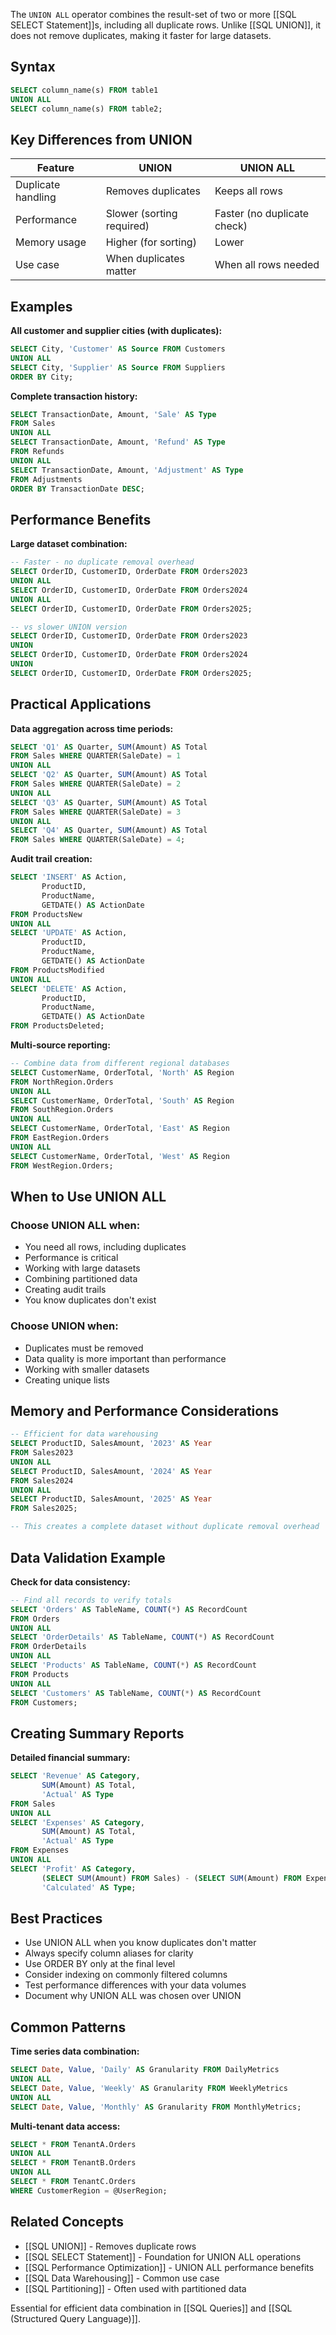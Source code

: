 The `UNION ALL` operator combines the result-set of two or more [[SQL SELECT Statement]]s, including all duplicate rows. Unlike [[SQL UNION]], it does not remove duplicates, making it faster for large datasets.

## Syntax
```sql
SELECT column_name(s) FROM table1
UNION ALL
SELECT column_name(s) FROM table2;
```

## Key Differences from UNION

| Feature | UNION | UNION ALL |
|---------|-------|-----------|
| Duplicate handling | Removes duplicates | Keeps all rows |
| Performance | Slower (sorting required) | Faster (no duplicate check) |
| Memory usage | Higher (for sorting) | Lower |
| Use case | When duplicates matter | When all rows needed |

## Examples

**All customer and supplier cities (with duplicates):**
```sql
SELECT City, 'Customer' AS Source FROM Customers
UNION ALL
SELECT City, 'Supplier' AS Source FROM Suppliers
ORDER BY City;
```

**Complete transaction history:**
```sql
SELECT TransactionDate, Amount, 'Sale' AS Type
FROM Sales
UNION ALL
SELECT TransactionDate, Amount, 'Refund' AS Type  
FROM Refunds
UNION ALL
SELECT TransactionDate, Amount, 'Adjustment' AS Type
FROM Adjustments
ORDER BY TransactionDate DESC;
```

## Performance Benefits

**Large dataset combination:**
```sql
-- Faster - no duplicate removal overhead
SELECT OrderID, CustomerID, OrderDate FROM Orders2023
UNION ALL
SELECT OrderID, CustomerID, OrderDate FROM Orders2024
UNION ALL  
SELECT OrderID, CustomerID, OrderDate FROM Orders2025;

-- vs slower UNION version
SELECT OrderID, CustomerID, OrderDate FROM Orders2023
UNION
SELECT OrderID, CustomerID, OrderDate FROM Orders2024
UNION
SELECT OrderID, CustomerID, OrderDate FROM Orders2025;
```

## Practical Applications

**Data aggregation across time periods:**
```sql
SELECT 'Q1' AS Quarter, SUM(Amount) AS Total
FROM Sales WHERE QUARTER(SaleDate) = 1
UNION ALL
SELECT 'Q2' AS Quarter, SUM(Amount) AS Total
FROM Sales WHERE QUARTER(SaleDate) = 2
UNION ALL
SELECT 'Q3' AS Quarter, SUM(Amount) AS Total
FROM Sales WHERE QUARTER(SaleDate) = 3
UNION ALL
SELECT 'Q4' AS Quarter, SUM(Amount) AS Total
FROM Sales WHERE QUARTER(SaleDate) = 4;
```

**Audit trail creation:**
```sql
SELECT 'INSERT' AS Action, 
       ProductID, 
       ProductName, 
       GETDATE() AS ActionDate
FROM ProductsNew
UNION ALL
SELECT 'UPDATE' AS Action,
       ProductID,
       ProductName,
       GETDATE() AS ActionDate  
FROM ProductsModified
UNION ALL
SELECT 'DELETE' AS Action,
       ProductID,
       ProductName,
       GETDATE() AS ActionDate
FROM ProductsDeleted;
```

**Multi-source reporting:**
```sql
-- Combine data from different regional databases
SELECT CustomerName, OrderTotal, 'North' AS Region
FROM NorthRegion.Orders
UNION ALL
SELECT CustomerName, OrderTotal, 'South' AS Region  
FROM SouthRegion.Orders
UNION ALL
SELECT CustomerName, OrderTotal, 'East' AS Region
FROM EastRegion.Orders
UNION ALL
SELECT CustomerName, OrderTotal, 'West' AS Region
FROM WestRegion.Orders;
```

## When to Use UNION ALL

### Choose UNION ALL when:
- You need all rows, including duplicates
- Performance is critical
- Working with large datasets
- Combining partitioned data
- Creating audit trails
- You know duplicates don't exist

### Choose UNION when:
- Duplicates must be removed
- Data quality is more important than performance
- Working with smaller datasets
- Creating unique lists

## Memory and Performance Considerations

```sql
-- Efficient for data warehousing
SELECT ProductID, SalesAmount, '2023' AS Year
FROM Sales2023
UNION ALL
SELECT ProductID, SalesAmount, '2024' AS Year  
FROM Sales2024
UNION ALL
SELECT ProductID, SalesAmount, '2025' AS Year
FROM Sales2025;

-- This creates a complete dataset without duplicate removal overhead
```

## Data Validation Example

**Check for data consistency:**
```sql
-- Find all records to verify totals
SELECT 'Orders' AS TableName, COUNT(*) AS RecordCount
FROM Orders
UNION ALL
SELECT 'OrderDetails' AS TableName, COUNT(*) AS RecordCount
FROM OrderDetails
UNION ALL  
SELECT 'Products' AS TableName, COUNT(*) AS RecordCount
FROM Products
UNION ALL
SELECT 'Customers' AS TableName, COUNT(*) AS RecordCount
FROM Customers;
```

## Creating Summary Reports

**Detailed financial summary:**
```sql
SELECT 'Revenue' AS Category, 
       SUM(Amount) AS Total,
       'Actual' AS Type
FROM Sales
UNION ALL
SELECT 'Expenses' AS Category,
       SUM(Amount) AS Total,
       'Actual' AS Type
FROM Expenses  
UNION ALL
SELECT 'Profit' AS Category,
       (SELECT SUM(Amount) FROM Sales) - (SELECT SUM(Amount) FROM Expenses) AS Total,
       'Calculated' AS Type;
```

## Best Practices
- Use UNION ALL when you know duplicates don't matter
- Always specify column aliases for clarity
- Use ORDER BY only at the final level
- Consider indexing on commonly filtered columns
- Test performance differences with your data volumes
- Document why UNION ALL was chosen over UNION

## Common Patterns

**Time series data combination:**
```sql
SELECT Date, Value, 'Daily' AS Granularity FROM DailyMetrics
UNION ALL  
SELECT Date, Value, 'Weekly' AS Granularity FROM WeeklyMetrics
UNION ALL
SELECT Date, Value, 'Monthly' AS Granularity FROM MonthlyMetrics;
```

**Multi-tenant data access:**
```sql
SELECT * FROM TenantA.Orders
UNION ALL
SELECT * FROM TenantB.Orders  
UNION ALL
SELECT * FROM TenantC.Orders
WHERE CustomerRegion = @UserRegion;
```

## Related Concepts
- [[SQL UNION]] - Removes duplicate rows
- [[SQL SELECT Statement]] - Foundation for UNION ALL operations
- [[SQL Performance Optimization]] - UNION ALL performance benefits
- [[SQL Data Warehousing]] - Common use case
- [[SQL Partitioning]] - Often used with partitioned data

Essential for efficient data combination in [[SQL Queries]] and [[SQL (Structured Query Language)]].

